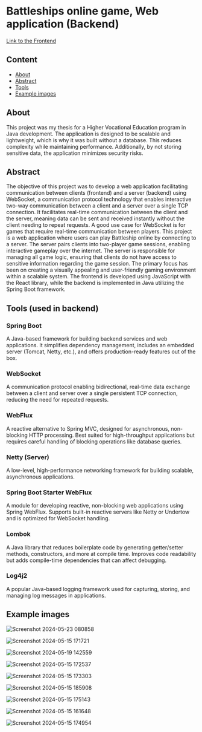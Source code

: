 # Battleships online game, Web application (Backend)
[Link to the Frontend](https://github.com/LukasChyle/battleship-frontend)

## Content
- [About](#about)
- [Abstract](#abstract)
- [Tools](#tools)
- [Example images](#example-images)

## About
This project was my thesis for a Higher Vocational Education program in Java development.
The application is designed to be scalable and lightweight, which is why it was built without a database.
This reduces complexity while maintaining performance.
Additionally, by not storing sensitive data, the application minimizes security risks.

## Abstract
The objective of this project was to develop a web application facilitating communication
between clients (frontend) and a server (backend) using WebSocket, a communication
protocol technology that enables interactive two-way communication between a client and a
server over a single TCP connection. It facilitates real-time communication between the
client and the server, meaning data can be sent and received instantly without the client
needing to repeat requests.
A good use case for WebSocket is for games that require real-time communication between
players. This project is a web application where users can play Battleship online by
connecting to a server. The server pairs clients into two-player game sessions, enabling
interactive gameplay over the internet.
The server is responsible for managing all game logic, ensuring that clients do not have
access to sensitive information regarding the game session.
The primary focus has been on creating a visually appealing and user-friendly gaming
environment within a scalable system.
The frontend is developed using JavaScript with the React library, while the backend is
implemented in Java utilizing the Spring Boot framework.

## Tools (used in backend)
### Spring Boot
A Java-based framework for building backend services and web applications. It simplifies dependency management, includes an embedded server (Tomcat, Netty, etc.), and offers production-ready features out of the box.

### WebSocket
A communication protocol enabling bidirectional, real-time data exchange between a client and server over a single persistent TCP connection, reducing the need for repeated requests.

### WebFlux
A reactive alternative to Spring MVC, designed for asynchronous, non-blocking HTTP processing. Best suited for high-throughput applications but requires careful handling of blocking operations like database queries.

### Netty (Server)
A low-level, high-performance networking framework for building scalable, asynchronous applications.

### Spring Boot Starter WebFlux
A module for developing reactive, non-blocking web applications using Spring WebFlux. Supports built-in reactive servers like Netty or Undertow and is optimized for WebSocket handling.

### Lombok
A Java library that reduces boilerplate code by generating getter/setter methods, constructors, and more at compile time. Improves code readability but adds compile-time dependencies that can affect debugging.

### Log4j2
A popular Java-based logging framework used for capturing, storing, and managing log messages in applications.

## Example images
![Screenshot 2024-05-23 080858](https://github.com/user-attachments/assets/31048333-926e-4270-95ce-b341214fe5e7)

![Screenshot 2024-05-15 171721](https://github.com/user-attachments/assets/aa85f5ea-ac36-45ea-a5b0-873f27ac6219)

![Screenshot 2024-05-19 142559](https://github.com/user-attachments/assets/19cf4fc3-24a6-47d0-a5dc-ada63719886d)

![Screenshot 2024-05-15 172537](https://github.com/user-attachments/assets/a95a3e7d-e391-4700-8cea-c3ec4d3e9e9b)

![Screenshot 2024-05-15 173303](https://github.com/user-attachments/assets/441d5598-6d8d-46b6-8b3e-1edaf19db5dc)

![Screenshot 2024-05-15 185908](https://github.com/user-attachments/assets/e66d4b8c-1778-4912-893d-7c8f72477b97)

![Screenshot 2024-05-15 175143](https://github.com/user-attachments/assets/781819e7-9b38-43d8-ad4c-41c2f067edc9)

![Screenshot 2024-05-15 161648](https://github.com/user-attachments/assets/3f27b7a5-4cc5-4544-beb9-98299e3a03fd)

![Screenshot 2024-05-15 174954](https://github.com/user-attachments/assets/77ff88c2-f0b6-450e-9fb7-a71e0c758ba6)
